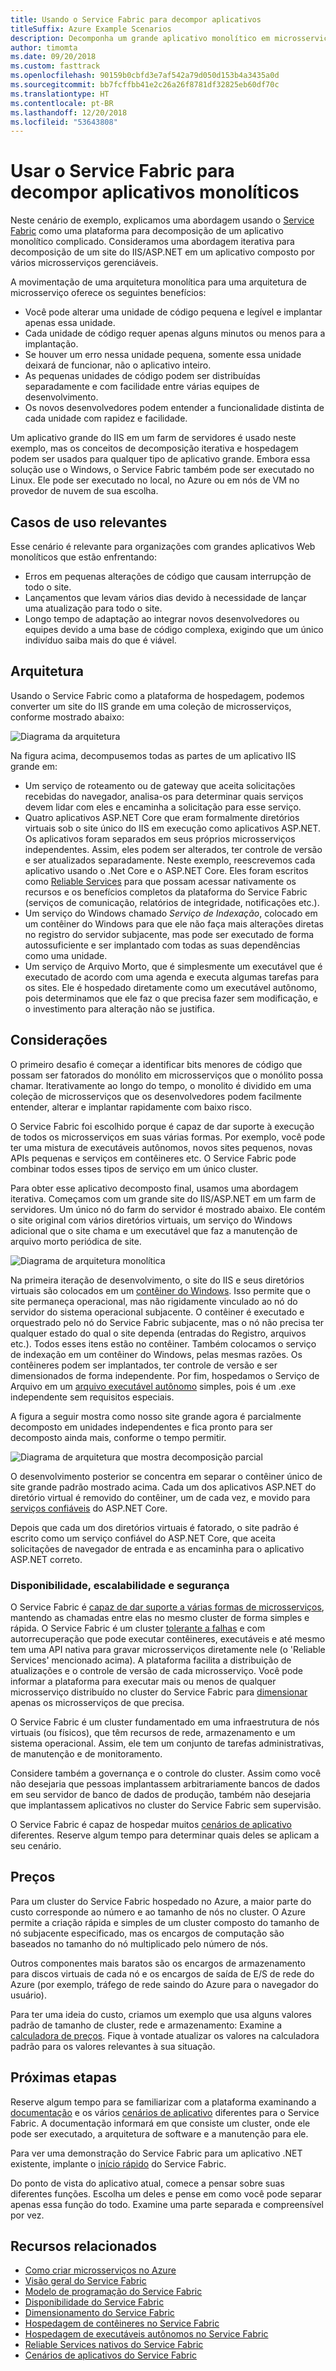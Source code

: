 ```yaml
---
title: Usando o Service Fabric para decompor aplicativos
titleSuffix: Azure Example Scenarios
description: Decomponha um grande aplicativo monolítico em microsserviços.
author: timomta
ms.date: 09/20/2018
ms.custom: fasttrack
ms.openlocfilehash: 90159b0cbfd3e7af542a79d050d153b4a3435a0d
ms.sourcegitcommit: bb7fcffbb41e2c26a26f8781df32825eb60df70c
ms.translationtype: HT
ms.contentlocale: pt-BR
ms.lasthandoff: 12/20/2018
ms.locfileid: "53643808"
---
```

# <a name="using-service-fabric-to-decompose-monolithic-applications"></a>Usar o Service Fabric para decompor aplicativos monolíticos

Neste cenário de exemplo, explicamos uma abordagem usando o [Service Fabric](/azure/service-fabric/service-fabric-overview) como uma plataforma para decomposição de um aplicativo monolítico complicado. Consideramos uma abordagem iterativa para decomposição de um site do IIS/ASP.NET em um aplicativo composto por vários microsserviços gerenciáveis.

A movimentação de uma arquitetura monolítica para uma arquitetura de microsserviço oferece os seguintes benefícios:

- Você pode alterar uma unidade de código pequena e legível e implantar apenas essa unidade.
- Cada unidade de código requer apenas alguns minutos ou menos para a implantação.
- Se houver um erro nessa unidade pequena, somente essa unidade deixará de funcionar, não o aplicativo inteiro.
- As pequenas unidades de código podem ser distribuídas separadamente e com facilidade entre várias equipes de desenvolvimento.
- Os novos desenvolvedores podem entender a funcionalidade distinta de cada unidade com rapidez e facilidade.

Um aplicativo grande do IIS em um farm de servidores é usado neste exemplo, mas os conceitos de decomposição iterativa e hospedagem podem ser usados para qualquer tipo de aplicativo grande. Embora essa solução use o Windows, o Service Fabric também pode ser executado no Linux. Ele pode ser executado no local, no Azure ou em nós de VM no provedor de nuvem de sua escolha.

## <a name="relevant-use-cases"></a>Casos de uso relevantes

Esse cenário é relevante para organizações com grandes aplicativos Web monolíticos que estão enfrentando:

- Erros em pequenas alterações de código que causam interrupção de todo o site.
- Lançamentos que levam vários dias devido à necessidade de lançar uma atualização para todo o site.
- Longo tempo de adaptação ao integrar novos desenvolvedores ou equipes devido a uma base de código complexa, exigindo que um único indivíduo saiba mais do que é viável.

## <a name="architecture"></a>Arquitetura

Usando o Service Fabric como a plataforma de hospedagem, podemos converter um site do IIS grande em uma coleção de microsserviços, conforme mostrado abaixo:

![Diagrama da arquitetura](./media/architecture-service-fabric-complete.png)

Na figura acima, decompusemos todas as partes de um aplicativo IIS grande em:

- Um serviço de roteamento ou de gateway que aceita solicitações recebidas do navegador, analisa-os para determinar quais serviços devem lidar com eles e encaminha a solicitação para esse serviço.
- Quatro aplicativos ASP.NET Core que eram formalmente diretórios virtuais sob o site único do IIS em execução como aplicativos ASP.NET. Os aplicativos foram separados em seus próprios microsserviços independentes. Assim, eles podem ser alterados, ter controle de versão e ser atualizados separadamente. Neste exemplo, reescrevemos cada aplicativo usando o .Net Core e o ASP.NET Core. Eles foram escritos como [Reliable Services](/azure/service-fabric/service-fabric-reliable-services-introduction) para que possam acessar nativamente os recursos e os benefícios completos da plataforma do Service Fabric (serviços de comunicação, relatórios de integridade, notificações etc.).
- Um serviço do Windows chamado *Serviço de Indexação*, colocado em um contêiner do Windows para que ele não faça mais alterações diretas no registro do servidor subjacente, mas pode ser executado de forma autossuficiente e ser implantado com todas as suas dependências como uma unidade.
- Um serviço de Arquivo Morto, que é simplesmente um executável que é executado de acordo com uma agenda e executa algumas tarefas para os sites. Ele é hospedado diretamente como um executável autônomo, pois determinamos que ele faz o que precisa fazer sem modificação, e o investimento para alteração não se justifica.

## <a name="considerations"></a>Considerações

O primeiro desafio é começar a identificar bits menores de código que possam ser fatorados do monólito em microsserviços que o monólito possa chamar. Iterativamente ao longo do tempo, o monolito é dividido em uma coleção de microsserviços que os desenvolvedores podem facilmente entender, alterar e implantar rapidamente com baixo risco.

O Service Fabric foi escolhido porque é capaz de dar suporte à execução de todos os microsserviços em suas várias formas. Por exemplo, você pode ter uma mistura de executáveis autônomos, novos sites pequenos, novas APIs pequenas e serviços em contêineres etc. O Service Fabric pode combinar todos esses tipos de serviço em um único cluster.

Para obter esse aplicativo decomposto final, usamos uma abordagem iterativa. Começamos com um grande site do IIS/ASP.NET em um farm de servidores. Um único nó do farm do servidor é mostrado abaixo. Ele contém o site original com vários diretórios virtuais, um serviço do Windows adicional que o site chama e um executável que faz a manutenção de arquivo morto periódica de site.

![Diagrama de arquitetura monolítica](./media/architecture-service-fabric-monolith.png)

Na primeira iteração de desenvolvimento, o site do IIS e seus diretórios virtuais são colocados em um [contêiner do Windows](/azure/service-fabric/service-fabric-containers-overview). Isso permite que o site permaneça operacional, mas não rigidamente vinculado ao nó do servidor do sistema operacional subjacente. O contêiner é executado e orquestrado pelo nó do Service Fabric subjacente, mas o nó não precisa ter qualquer estado do qual o site dependa (entradas do Registro, arquivos etc.). Todos esses itens estão no contêiner. Também colocamos o serviço de indexação em um contêiner do Windows, pelas mesmas razões. Os contêineres podem ser implantados, ter controle de versão e ser dimensionados de forma independente. Por fim, hospedamos o Serviço de Arquivo em um [arquivo executável autônomo](/azure/service-fabric/service-fabric-guest-executables-introduction) simples, pois é um .exe independente sem requisitos especiais.

A figura a seguir mostra como nosso site grande agora é parcialmente decomposto em unidades independentes e fica pronto para ser decomposto ainda mais, conforme o tempo permitir.

![Diagrama de arquitetura que mostra decomposição parcial](./media/architecture-service-fabric-midway.png)

O desenvolvimento posterior se concentra em separar o contêiner único de site grande padrão mostrado acima. Cada um dos aplicativos ASP.NET do diretório virtual é removido do contêiner, um de cada vez, e movido para [serviços confiáveis](/azure/service-fabric/service-fabric-reliable-services-introduction) do ASP.NET Core.

Depois que cada um dos diretórios virtuais é fatorado, o site padrão é escrito como um serviço confiável do ASP.NET Core, que aceita solicitações de navegador de entrada e as encaminha para o aplicativo ASP.NET correto.

### <a name="availability-scalability-and-security"></a>Disponibilidade, escalabilidade e segurança

O Service Fabric é [capaz de dar suporte a várias formas de microsserviços](/azure/service-fabric/service-fabric-choose-framework), mantendo as chamadas entre elas no mesmo cluster de forma simples e rápida. O Service Fabric é um cluster [tolerante a falhas](/azure/service-fabric/service-fabric-availability-services) e com autorrecuperação que pode executar contêineres, executáveis e até mesmo tem uma API nativa para gravar microsserviços diretamente nele (o 'Reliable Services' mencionado acima). A plataforma facilita a distribuição de atualizações e o controle de versão de cada microsserviço. Você pode informar a plataforma para executar mais ou menos de qualquer microsserviço distribuído no cluster do Service Fabric para [dimensionar](/azure/service-fabric/service-fabric-concepts-scalability) apenas os microsserviços de que precisa.

O Service Fabric é um cluster fundamentado em uma infraestrutura de nós virtuais (ou físicos), que têm recursos de rede, armazenamento e um sistema operacional. Assim, ele tem um conjunto de tarefas administrativas, de manutenção e de monitoramento.

Considere também a governança e o controle do cluster. Assim como você não desejaria que pessoas implantassem arbitrariamente bancos de dados em seu servidor de banco de dados de produção, também não desejaria que implantassem aplicativos no cluster do Service Fabric sem supervisão.

O Service Fabric é capaz de hospedar muitos [cenários de aplicativo](/azure/service-fabric/service-fabric-application-scenarios) diferentes. Reserve algum tempo para determinar quais deles se aplicam a seu cenário.

## <a name="pricing"></a>Preços

Para um cluster do Service Fabric hospedado no Azure, a maior parte do custo corresponde ao número e ao tamanho de nós no cluster. O Azure permite a criação rápida e simples de um cluster composto do tamanho de nó subjacente especificado, mas os encargos de computação são baseados no tamanho do nó multiplicado pelo número de nós.

Outros componentes mais baratos são os encargos de armazenamento para discos virtuais de cada nó e os encargos de saída de E/S de rede do Azure (por exemplo, tráfego de rede saindo do Azure para o navegador do usuário).

Para ter uma ideia do custo, criamos um exemplo que usa alguns valores padrão de tamanho de cluster, rede e armazenamento: Examine a [calculadora de preços](https://azure.com/e/52dea096e5844d5495a7b22a9b2ccdde). Fique à vontade atualizar os valores na calculadora padrão para os valores relevantes à sua situação.

## <a name="next-steps"></a>Próximas etapas

Reserve algum tempo para se familiarizar com a plataforma examinando a [documentação](/azure/service-fabric/service-fabric-overview) e os vários [cenários de aplicativo](/azure/service-fabric/service-fabric-application-scenarios) diferentes para o Service Fabric. A documentação informará em que consiste um cluster, onde ele pode ser executado, a arquitetura de software e a manutenção para ele.

Para ver uma demonstração do Service Fabric para um aplicativo .NET existente, implante o [início rápido](/azure/service-fabric/service-fabric-quickstart-dotnet) do Service Fabric.

Do ponto de vista do aplicativo atual, comece a pensar sobre suas diferentes funções. Escolha um deles e pense em como você pode separar apenas essa função do todo. Examine uma parte separada e compreensível por vez.

## <a name="related-resources"></a>Recursos relacionados

- [Como criar microsserviços no Azure](/azure/architecture/microservices)
- [Visão geral do Service Fabric](/azure/service-fabric/service-fabric-overview)
- [Modelo de programação do Service Fabric](/azure/service-fabric/service-fabric-choose-framework)
- [Disponibilidade do Service Fabric](/azure/service-fabric/service-fabric-availability-services)
- [Dimensionamento do Service Fabric](/azure/service-fabric/service-fabric-concepts-scalability)
- [Hospedagem de contêineres no Service Fabric](/azure/service-fabric/service-fabric-containers-overview)
- [Hospedagem de executáveis autônomos no Service Fabric](/azure/service-fabric/service-fabric-guest-executables-introduction)
- [Reliable Services nativos do Service Fabric](/azure/service-fabric/service-fabric-reliable-services-introduction)
- [Cenários de aplicativos do Service Fabric](/azure/service-fabric/service-fabric-application-scenarios)